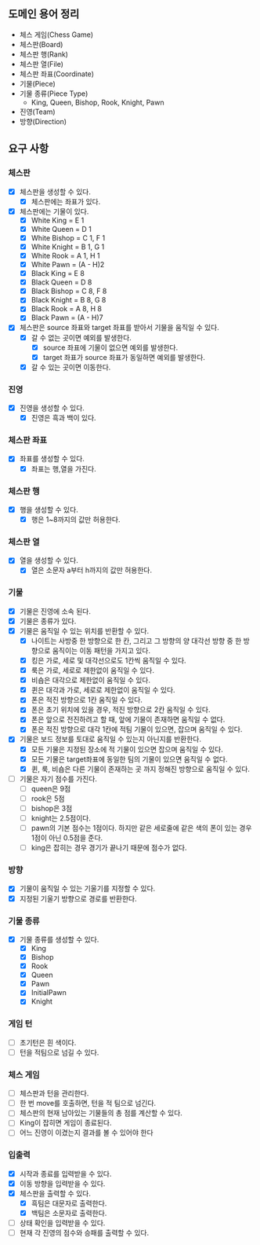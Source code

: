 ## 도메인 용어 정리

- 체스 게임(Chess Game)
- 체스판(Board)
- 체스판 행(Rank)
- 체스판 열(File)
- 체스판 좌표(Coordinate)
- 기물(Piece)
- 기물 종류(Piece Type)
    - King, Queen, Bishop, Rook, Knight, Pawn
- 진영(Team)
- 방향(Direction)

## 요구 사항

### 체스판

- [x] 체스판을 생성할 수 있다.
    - [x] 체스판에는 좌표가 있다.
- [x] 체스판에는 기물이 있다.
    - [x] White King = E 1
    - [x] White Queen = D 1
    - [x] White Bishop = C 1, F 1
    - [x] White Knight = B 1, G 1
    - [x] White Rook = A 1, H 1
    - [x] White Pawn = (A - H)2
    - [x] Black King = E 8
    - [x] Black Queen = D 8
    - [x] Black Bishop = C 8, F 8
    - [X] Black Knight = B 8, G 8
    - [x] Black Rook = A 8, H 8
    - [X] Black Pawn = (A - H)7
- [x] 체스판은 source 좌표와 target 좌표를 받아서 기물을 움직일 수 있다.
    - [x] 갈 수 없는 곳이면 예외를 발생한다.
        - [x] source 좌표에 기물이 없으면 예외를 발생한다.
        - [x] target 좌표가 source 좌표가 동일하면 예외를 발생한다.
    - [x] 갈 수 있는 곳이면 이동한다.

### 진영

- [x] 진영을 생성할 수 있다.
    - [x] 진영은 흑과 백이 있다.

### 체스판 좌표

- [x] 좌표를 생성할 수 있다.
    - [x] 좌표는 행,열을 가진다.

### 체스판 행

- [x] 행을 생성할 수 있다.
    - [x] 행은 1~8까지의 값만 허용한다.

### 체스판 열

- [x] 열을 생성할 수 있다.
    - [x] 열은 소문자 a부터 h까지의 값만 허용한다.

### 기물

- [x] 기물은 진영에 소속 된다.
- [x] 기물은 종류가 있다.
- [x] 기물은 움직일 수 있는 위치를 반환할 수 있다.
    - [x] 나이트는 사방중 한 방향으로 한 칸, 그리고 그 방향의 양 대각선 방향 중 한 방향으로 움직이는 이동 패턴을 가지고 있다.
    - [x] 킹은 가로, 세로 및 대각선으로도 1칸씩 움직일 수 있다.
    - [x] 룩은 가로, 세로로 제한없이 움직일 수 있다.
    - [x] 비숍은 대각으로 제한없이 움직일 수 있다.
    - [x] 퀸은 대각과 가로, 세로로 제한없이 움직일 수 있다.
    - [x] 폰은 적진 방향으로 1칸 움직일 수 있다.
    - [x] 폰은 초기 위치에 있을 경우, 적진 방향으로 2칸 움직일 수 있다.
    - [x] 폰은 앞으로 전진하려고 할 때, 앞에 기물이 존재하면 움직일 수 없다.
    - [x] 폰은 적진 방향으로 대각 1칸에 적팀 기물이 있으면, 잡으며 움직일 수 있다.
- [x] 기물은 보드 정보를 토대로 움직일 수 있는지 아닌지를 반환한다.
    - [x] 모든 기물은 지정된 장소에 적 기물이 있으면 잡으며 움직일 수 있다.
    - [x] 모든 기물은 target좌표에 동일한 팀의 기물이 있으면 움직일 수 없다.
    - [x] 퀸, 룩, 비숍은 다른 기물이 존재하는 곳 까지 정해진 방향으로 움직일 수 있다.

- [ ] 기물은 자기 점수를 가진다.
    - [ ] queen은 9점
    - [ ] rook은 5점
    - [ ] bishop은 3점
    - [ ] knight는 2.5점이다.
    - [ ] pawn의 기본 점수는 1점이다. 하지만 같은 세로줄에 같은 색의 폰이 있는 경우 1점이 아닌 0.5점을 준다.
    - [ ] king은 잡히는 경우 경기가 끝나기 때문에 점수가 없다.

### 방향

- [x] 기물이 움직일 수 있는 기울기를 지정할 수 있다.
- [x] 지정된 기울기 방향으로 경로를 반환한다.

### 기물 종류

- [x] 기물 종류를 생성할 수 있다.
    - [x] King
    - [x] Bishop
    - [X] Rook
    - [x] Queen
    - [x] Pawn
    - [x] InitialPawn
    - [x] Knight

### 게임 턴

- [ ] 초기턴은 흰 색이다.
- [ ] 턴을 적팀으로 넘길 수 있다.

### 체스 게임

- [ ] 체스판과 턴을 관리한다.
- [ ] 한 번 move를 호출하면, 턴을 적 팀으로 넘긴다.
- [ ] 체스판의 현재 남아있는 기물들의 총 점를 계산할 수 있다.
- [ ] King이 잡히면 게임이 종료된다.
- [ ] 어느 진영이 이겼는지 결과를 볼 수 있어야 한다

### 입출력

- [x] 시작과 종료를 입력받을 수 있다.
- [x] 이동 방향을 입력받을 수 있다.
- [x] 체스판을 출력할 수 있다.
    - [x] 흑팀은 대문자로 출력한다.
    - [x] 백팀은 소문자로 출력한다.
- [ ] 상태 확인을 입력받을 수 있다.
- [ ] 현재 각 진영의 점수와 승패를 출력할 수 있다.
